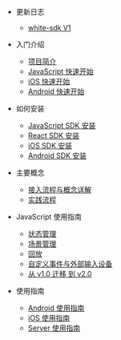* 更新日志

  * [white-sdk V1](zh-CN/v2/releaseNote.md)
* 入门介绍

  * [项目简介](zh-CN/v2/introduction.md)
  * [JavaScript 快速开始](zh-CN/v2/js-quickstart.md)
  * [iOS 快速开始](zh-CN/v2/ios-quickstart.md)
  * [Android 快速开始](zh-CN/v2/android-quickstart.md)
* 如何安装

  * [JavaScript SDK 安装](zh-CN/v2/js-sdk-install.md)
  * [React SDK 安装](zh-CN/v2/react-sdk-intsall.md)
  * [iOS SDK 安装](zh-CN/v2/ios-sdk-install.md)
  * [Android SDK 安装](zh-CN/v2/android-sdk-install.md)
* 主要概念

  * [接入流程与概念详解](zh-CN/v2/concept.md)
  * [实践流程](zh-CN/v2/process.md)
* JavaScript 使用指南
  * [状态管理](zh-CN/v2/js-detials/state-api.md)
  * [场景管理](zh-CN/v2/js-detials/scenes-api.md)
  * [回放](zh-CN/v2/js-detials/replay-api.md)
  * [自定义事件与外部输入设备](zh-CN/v2/js-detials/events.md)
  * [从 v1.0 迁移 到 v2.0](zh-CN/v2/js-detials/migrate-from-v1.md)
* 使用指南
  * [Android 使用指南](zh-CN/v2/android-detail-api.md)
  * [iOS 使用指南](zh-CN/v2/ios-detail-api.md)
  * [Server 使用指南](zh-CN/v2/server-detail-api.md)

